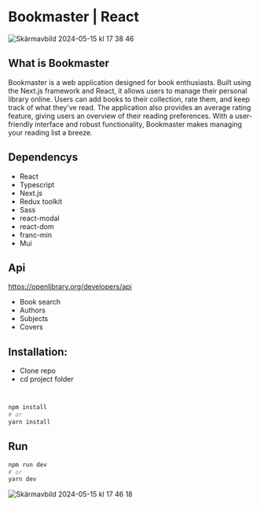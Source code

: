 # Bookmaster  |  React 

![Skärmavbild 2024-05-15 kl  17 38 46](https://github.com/JoohanK/Bookmaster/assets/145558750/f5d267c6-5e7a-4387-b713-6041c0be3537)


## What is Bookmaster
Bookmaster is a web application designed for book enthusiasts.
Built using the Next.js framework and React, it allows users to manage their personal library online.
Users can add books to their collection, rate them, and keep track of what they've read.
The application also provides an average rating feature, giving users an overview of their reading preferences. 
With a user-friendly interface and robust functionality, Bookmaster makes managing your reading list a breeze.

## Dependencys

- React
- Typescript
- Next.js
- Redux toolkit
- Sass
- react-modal
- react-dom
- franc-min
- Mui

## Api
https://openlibrary.org/developers/api

- Book search
- Authors
- Subjects
- Covers 

## Installation:

- Clone repo
- cd project folder

```bash


npm install
# or
yarn install

```

## Run

```bash
npm run dev
# or
yarn dev
```
![Skärmavbild 2024-05-15 kl  17 46 18](https://github.com/JoohanK/Bookmaster/assets/145558750/60dfe1e8-ab24-4e4a-9aff-06c5556fb4b7)

